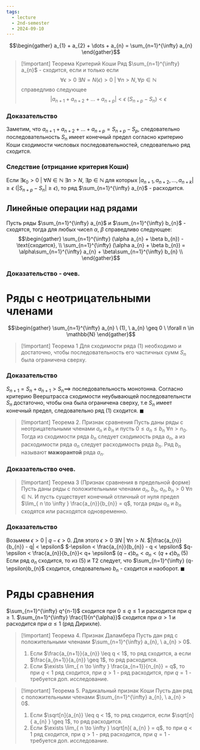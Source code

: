 ```yaml
---
tags:
  - lecture
  - 2nd-semester
  - 2024-09-10
---
```

$$\begin{gather}
a_{1} + a_{2} + \dots + a_{n} = \sum_{n=1}^{\infty} a_{n}
\end{gather}$$

> [!important] Теорема Критерий Коши
> Ряд $\sum_{n=1}^{\infty} a_{n}$ - сходится, если и только если
> $$\forall \epsilon > 0 \ \exists N = N(\epsilon) > 0 \ | \ \forall n > N, \forall p \in \mathbb{N}$$
> справедливо следующее
> $$|a_{n+1} + a_{n+2} + \dots + a_{n+p} | < \epsilon \ (S_{n+p} - S_{n}) < \epsilon$$

### Доказательство

Заметим, что $a_{n+1} + a_{n+2} + \dots + a_{n+p} = S_{n+p}-S_{p}$, следовательно последовательность $S_{n}$ имеет конечный предел согласно критерию Коши сходимости числовых последовательностей, следовательно ряд сходится.

### Следствие (отрицание критерия Коши)

Если $\exists\epsilon_{0} > 0 \ | \ \forall N \in \mathbb{N} \ \exists n > N, \ \exists p \in \mathbb{N}$ для которых $|a_{n+1}, a_{n+2}, \dots, a_{n+k}| \geq \epsilon \ (|S_{n+p} - S_{n}| \geq \epsilon)$, то ряд $\sum_{n=1}^{\infty} a_{n}$ - расходится.

## Линейные операции над рядами

Пусть ряды $\sum_{n=1}^{\infty} a_{n}$ и $\sum_{n=1}^{\infty} b_{n}$ - сходятся, тогда для любых чисел $\alpha$, $\beta$ справедливо следующее:
$$\begin{gather}
\sum_{n=1}^{\infty} (\alpha a_{n} + \beta b_{n}) - \text{сходится}, \\
\sum_{n=1}^{\infty} (\alpha a_{n} + \beta b_{n}) = \alpha\sum_{n=1}^{\infty} a_{n} + \beta\sum_{n=1}^{\infty} b_{n} \\
\end{gather}$$

### Доказательство - очев.

# Ряды с неотрицательными членами

$$\begin{gather}
\sum_{n=1}^{\infty} a_{n} \ (1), \ a_{n} \geq 0 \ \forall n \in \mathbb{N}
\end{gather}$$

> [!important] Теорема 1
> Для сходимости ряда (1) необходимо и достаточно, чтобы последовательность его частичных сумм $S_{n}$ была ограничена сверху.

### Доказательство

$S_{n+1} = S_{n} + a_{n+1} > S_{n} \implies$ последовательность монотонна.
Согласно критерию Веерштрасса сходимости неубывающей последовательнсти $S_{n}$ достаточно, чтобы она была ограничена сверху, т.е $S_{n}$ имеет конечный предел, следовательно ряд (1) сходится. $\blacksquare$

> [!important] Теорема 2. Признак сравнения
> Пусть даны ряды с неотрицательными членами $a_{n}$ и $b_{n}$ и пусть $0 \leq a_{n} \leq b_{n} \ \forall n > n_{0}$. Тогда из сходимости ряда $b_{n}$ следует сходимость ряда $a_{n}$, а из расходимости ряда $a_{n}$ следует расходимость ряда $b_{n}$.
> Ряд $b_{n}$ называют **мажорантой** ряда $a_{n}$.

### Доказательство очев.

> [!important] Теорема 3 (Признак сравнения в предельной форме)
> Пусть даны ряды с положительными членами $a_{n}$, $b_{n}$, $a_{n}, b_{n} > 0 \ \forall n \in \mathbb{N}$.
> И пусть существует конечный отличный от нуля предел $\lim_{ n \to \infty } \frac{a_{n}}{b_{n}} = q$, тогда ряды $a_{n}$ и $b_{n}$ сходятся или расходятся одновременно.

### Доказательство

Возьмем $\epsilon > 0 \ | \ q-\epsilon > 0$. Для этого $\epsilon > 0 \ \exists N \ | \ \forall n > N$.
$|\frac{a_{n}}{b_{n}} - q| < \epsilon$
$-\epsilon < \frac{a_{n}}{b_{n}} - q < \epsilon$
$q-\epsilon < \frac{a_{n}}{b_{n}}< q+ \epsilon$
$(q-\epsilon)b_{n} < a_{n} < (q+\epsilon)b_{n}$ (5)
Если ряд $a_{n}$ cходится, то из (5) и Т2 следует, что $\sum_{n=1}^{\infty} (q-\epsilon)b_{n}$ сходится, следовательно $b_{n}$ - сходится и наоборот. $\blacksquare$

# Ряды сравнения

$\sum_{n=1}^{\infty} q^{n-1}$ сходится при $0 \leq q \leq 1$ и расходится при $q \geq 1$.
$\sum_{n=1}^{\infty} \frac{1}{n^{\alpha}}$ сходится при $\alpha > 1$ и расходится при $\alpha \leq 1$ (ряд Дирихле).

> [!important] Теорема 4. Признак Даламбера
> Пусть дан ряд с положительными членами $\sum_{n=1}^{\infty} a_{n}, \ a_{n} > 0$.
> 1. Если $\frac{a_{n+1}}{a_{n}} \leq q < 1$, то ряд сходится, а если $\frac{a_{n+1}}{a_{n}} \geq 1$, то ряд расходится.
> 2. Если $\exists \lim_{ n \to \infty } \frac{a_{n+1}}{n_{n}} = q$, то при $q < 1$ ряд сходится, при $q > 1$ - ряд расходится, при $q = 1$ - требуется доп. исследование.

> [!important] Теорема 5. Радикальный признак Коши
> Пусть дан ряд с положительными членами $\sum_{n=1}^{\infty} a_{n}, \ a_{n} > 0$.
> 1. Если $\sqrt[n]{a_{n}} \leq q < 1$, то ряд сходится, если $\sqrt[n]{ a_{n} } \geq 1$, то ряд расходится.
> 2. Если $\exists \lim_{ n \to \infty } \sqrt[n]{ a_{n} } = q$, то при $q < 1$ ряд сходится, при $q > 1$ - ряд расходится, при $q = 1$ - требуется доп. исследование.

